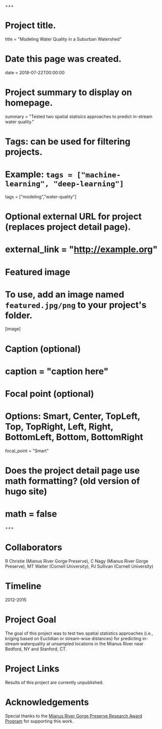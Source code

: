 +++
# Project title.
title = "Modeling Water Quality in a Suburban Watershed"

# Date this page was created.
date = 2018-07-22T00:00:00

# Project summary to display on homepage.
summary = "Tested two spatial statisics approaches to predict in-stream water quality."

# Tags: can be used for filtering projects.
# Example: `tags = ["machine-learning", "deep-learning"]`
tags = ["modeling","water-quality"]

# Optional external URL for project (replaces project detail page).
# external_link = "http://example.org"

# Featured image
# To use, add an image named `featured.jpg/png` to your project's folder.
[image]
# Caption (optional)
#  caption = "caption here"

# Focal point (optional)
# Options: Smart, Center, TopLeft, Top, TopRight, Left, Right, BottomLeft, Bottom, BottomRight
  focal_point = "Smart"

# Does the project detail page use math formatting? (old version of hugo site)
# math = false

+++

# Collaborators
R Christie (Mianus River Gorge Preserve), C Nagy (Mianus River Gorge Preserve), MT Walter (Cornell University), PJ Sullivan (Cornell University)

# Timeline
2012-2015

# Project Goal
The goal of this project was to test two spatial statistics approaches (i.e., kriging based on Euclidian or stream-wise distances) for predicting in-stream waterquality at unsampled locations in the Mianus River near Bedford, NY and Stanford, CT.

# Project Links
Results of this project are currently unpublished.

# Acknowledgements
Special thanks to the [Mianus River Gorge Preserve Research Award Program](http://www.mianus.org/research-and-education/graduate-level/meet-our-raps/) for supporting this work.
